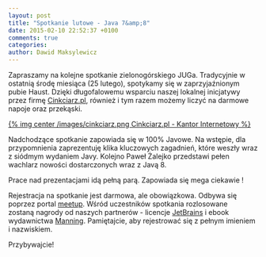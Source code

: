 ```yaml
---
layout: post
title: "Spotkanie lutowe - Java 7&amp;8"
date: 2015-02-10 22:52:37 +0100
comments: true
categories:
author: Dawid Maksylewicz
---
```

Zapraszamy na kolejne spotkanie zielonogórskiego JUGa. Tradycyjnie w ostatnią środę miesiąca (25 lutego), spotykamy się w zaprzyjaźnionym pubie Haust. Dzięki długofalowemu wsparciu naszej lokalnej inicjatywy przez firmę <a href="http://cinkciarz.pl/" target="_blank">Cinkciarz.pl</a>, również i tym razem możemy liczyć na darmowe napoje oraz przekąski.

[{% img center /images/cinkciarz.png Cinkciarz.pl - Kantor Internetowy %}](http://cinkciarz.pl)

<!-- more -->

Nadchodzące spotkanie zapowiada się w 100% Javowe. Na wstępie, dla przypomnienia zaprezentuję klika kluczowych zagadnień, które weszły wraz z siódmym wydaniem Javy. Kolejno Paweł Żalejko przedstawi pełen wachlarz nowości dostarczonych wraz z Javą 8. 

Prace nad prezentacjami idą pełną parą. Zapowiada się mega ciekawie !

Rejestracja na spotkanie jest darmowa, ale obowiązkowa. Odbywa się poprzez portal <a href="http://www.meetup.com/Zielona-Gora-JUG/events/219374455/" target="_blank">meetup</a>. Wśród uczestników spotkania rozlosowane zostaną nagrody od naszych partnerów - licencje <a href="http://jetbrains.com/" target="_blank">JetBrains</a> i ebook wydawnictwa <a href="http://manning.com/" target="_blank">Manning</a>. Pamiętajcie, aby rejestrować się z pełnym imieniem i nazwiskiem.

Przybywajcie! 